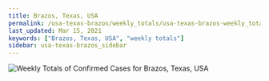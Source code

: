 ```yaml
---
title: Brazos, Texas, USA
permalink: /usa-texas-brazos/weekly_totals/usa-texas-brazos-weekly_totals.html
last_updated: Mar 15, 2021
keywords: ["Brazos, Texas, USA", "weekly totals"]
sidebar: usa-texas-brazos_sidebar
---
```


![Weekly Totals of Confirmed Cases for Brazos, Texas, USA](/covid_tracker/images/graphs/usa-texas-brazos-weekly_totals_graph.png)
